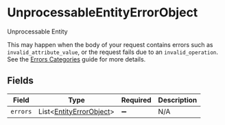 # UnprocessableEntityErrorObject

Unprocessable Entity
  
This may happen when the body of your request contains errors such as `invalid_attribute_value`, or the request fails due to an `invalid_operation`. See the [Errors Categories](https://docs.gusto.com/embedded-payroll/docs/error-categories) guide for more details.



## Fields

| Field                                                                    | Type                                                                     | Required                                                                 | Description                                                              |
| ------------------------------------------------------------------------ | ------------------------------------------------------------------------ | ------------------------------------------------------------------------ | ------------------------------------------------------------------------ |
| `errors`                                                                 | List\<[EntityErrorObject](../../models/components/EntityErrorObject.md)> | :heavy_minus_sign:                                                       | N/A                                                                      |
